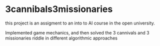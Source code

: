 # 3cannibals3missionaries
this project is an assigment to an into to AI course in the open university.

Implemented game mechanics, and then solved the 3 cannivals and 3 missionaries riddle in different algorithmic approaches
